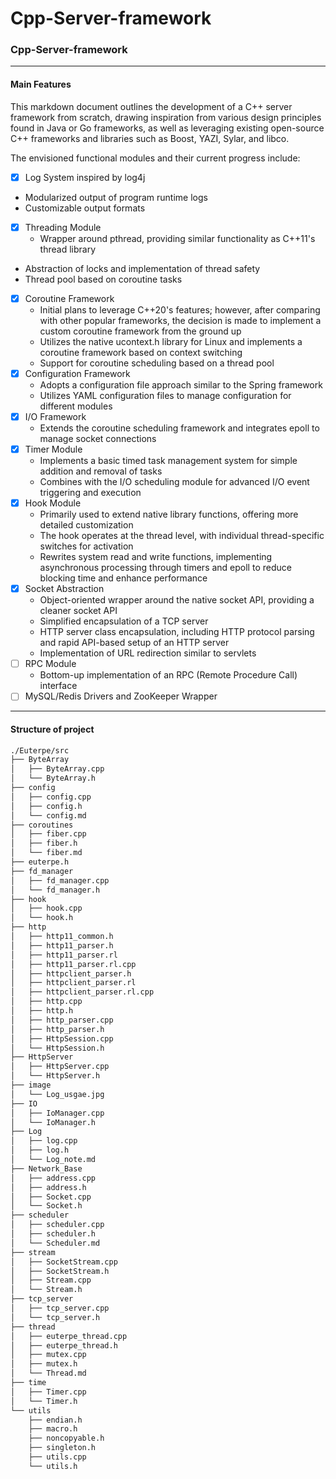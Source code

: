 # Cpp-Server-framework
### Cpp-Server-framework

---

#### Main Features
This markdown document outlines the development of a C++ server framework from scratch, drawing inspiration from various design principles found in Java or Go frameworks, as well as leveraging existing open-source C++ frameworks and libraries such as Boost, YAZI, Sylar, and libco.

The envisioned functional modules and their current progress include:

- [x] Log System inspired by log4j
- Modularized output of program runtime logs
- Customizable output formats
- [x] Threading Module
  - Wrapper around pthread, providing similar functionality as C++11's thread library
- Abstraction of locks and implementation of thread safety
- Thread pool based on coroutine tasks
- [x] Coroutine Framework
  - Initial plans to leverage C++20's features; however, after comparing with other popular frameworks, the decision is made to implement a custom coroutine framework from the ground up
  - Utilizes the native ucontext.h library for Linux and implements a coroutine framework based on context switching
  - Support for coroutine scheduling based on a thread pool
- [x] Configuration Framework
  - Adopts a configuration file approach similar to the Spring framework 
  - Utilizes YAML configuration files to manage configuration for different modules
- [x] I/O Framework
  - Extends the coroutine scheduling framework and integrates epoll to manage socket connections
- [x] Timer Module
  - Implements a basic timed task management system for simple addition and removal of tasks
  - Combines with the I/O scheduling module for advanced I/O event triggering and execution
- [x] Hook Module
  - Primarily used to extend native library functions, offering more detailed customization
  - The hook operates at the thread level, with individual thread-specific switches for activation
  - Rewrites system read and write functions, implementing asynchronous processing through timers and epoll to reduce blocking time and enhance performance
- [x] Socket Abstraction
  - Object-oriented wrapper around the native socket API, providing a cleaner socket API
  - Simplified encapsulation of a TCP server
  - HTTP server class encapsulation, including HTTP protocol parsing and rapid API-based setup of an HTTP server
  - Implementation of URL redirection similar to servlets
- [ ] RPC Module
  - Bottom-up implementation of an RPC (Remote Procedure Call) interface
- [ ] MySQL/Redis Drivers and ZooKeeper Wrapper

---

#### Structure of project

```bash
./Euterpe/src
├── ByteArray
│   ├── ByteArray.cpp
│   └── ByteArray.h
├── config
│   ├── config.cpp
│   ├── config.h
│   └── config.md
├── coroutines
│   ├── fiber.cpp
│   ├── fiber.h
│   └── fiber.md
├── euterpe.h
├── fd_manager
│   ├── fd_manager.cpp
│   └── fd_manager.h
├── hook
│   ├── hook.cpp
│   └── hook.h
├── http
│   ├── http11_common.h
│   ├── http11_parser.h
│   ├── http11_parser.rl
│   ├── http11_parser.rl.cpp
│   ├── httpclient_parser.h
│   ├── httpclient_parser.rl
│   ├── httpclient_parser.rl.cpp
│   ├── http.cpp
│   ├── http.h
│   ├── http_parser.cpp
│   ├── http_parser.h
│   ├── HttpSession.cpp
│   └── HttpSession.h
├── HttpServer
│   ├── HttpServer.cpp
│   └── HttpServer.h
├── image
│   └── Log_usgae.jpg
├── IO
│   ├── IoManager.cpp
│   └── IoManager.h
├── Log
│   ├── log.cpp
│   ├── log.h
│   └── Log_note.md
├── Network_Base
│   ├── address.cpp
│   ├── address.h
│   ├── Socket.cpp
│   └── Socket.h
├── scheduler
│   ├── scheduler.cpp
│   ├── scheduler.h
│   └── Scheduler.md
├── stream
│   ├── SocketStream.cpp
│   ├── SocketStream.h
│   ├── Stream.cpp
│   └── Stream.h
├── tcp_server
│   ├── tcp_server.cpp
│   └── tcp_server.h
├── thread
│   ├── euterpe_thread.cpp
│   ├── euterpe_thread.h
│   ├── mutex.cpp
│   ├── mutex.h
│   └── Thread.md
├── time
│   ├── Timer.cpp
│   └── Timer.h
└── utils
    ├── endian.h
    ├── macro.h
    ├── noncopyable.h
    ├── singleton.h
    ├── utils.cpp
    └── utils.h

```
